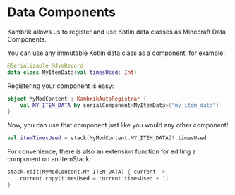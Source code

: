 
# Data Components

Kambrik allows us to register and use Kotlin data classes as Minecraft Data Components. 

You can use any immutable Kotlin data class as a component, for example:
```kotlin
@Serializable @JvmRecord
data class MyItemData(val timesUsed: Int)
```

Registering your component is easy:
```kotlin
object MyModContent : KambrikAutoRegistrar {
    val MY_ITEM_DATA by serialComponent<MyItemData>("my_item_data")
}
```

Now, you can use that component just like you would any other component!
```kotlin
val itemTimesUsed = stack[MyModContent.MY_ITEM_DATA]?.timesUsed
```

For convenience, there is also an extension function for editing a component on an ItemStack:
```kotlin
stack.edit(MyModContent.MY_ITEM_DATA) { current ->
    current.copy(timesUsed = current.timesUsed + 1)
}
```